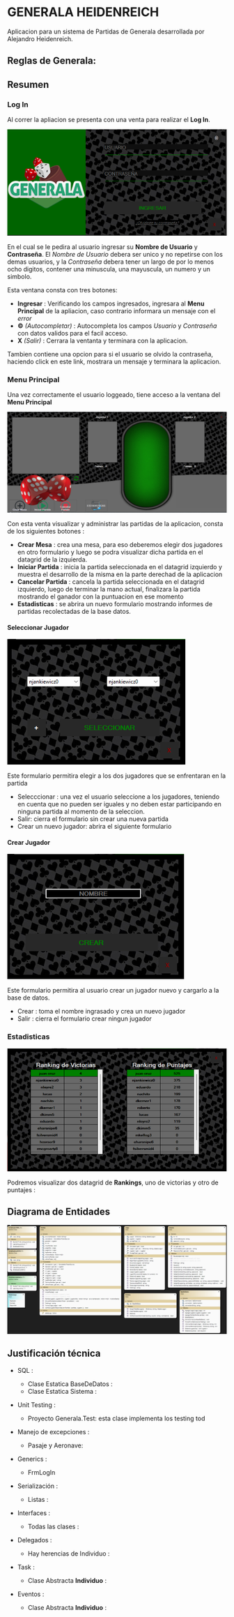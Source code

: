 # **GENERALA HEIDENREICH**
Aplicacion para un sistema de Partidas de Generala desarrollada por Alejandro Heidenreich.

## Reglas de Generala:


## **Resumen**

### Log In
Al correr la apliacion se presenta con una venta para realizar el **Log In**. 

![](readme/login.png)

En el cual se le pedira al usuario ingresar su **Nombre de Usuario** y **Contraseña**. El _Nombre de Usuario_ debera ser unico y no repetirse con los demas usuarios, y la _Contraseña_ debera tener un largo de por lo menos ocho digitos, contener una minuscula, una mayuscula, un numero y un simbolo.

Esta ventana consta con tres botones:
* **Ingresar** : Verificando los campos ingresados, ingresara al **Menu Principal** de la apliacion, caso contrario informara un mensaje con el _error_
* **©** _(Autocompletar)_ : Autocompleta los campos _Usuario_ y _Contraseña_ con datos validos para el facil acceso.
* **X** _(Salir)_ : Cerrara la ventanta y terminara con la aplicacion.

Tambien contiene una opcion para si el usuario se olvido la contraseña, haciendo click en este link, mostrara un mensaje y terminara la aplicacion.

### **Menu Principal**
Una vez correctamente el usuario loggeado, tiene acceso a la ventana del **Menu Principal** 

![](readme/menuprincipal.png)

Con esta venta visualizar y administrar las partidas de la aplicacion, consta de los siguientes botones :
* **Crear Mesa** : crea una mesa, para eso deberemos elegir dos jugadores en otro formulario y luego se podra visualizar dicha partida en el datagrid de la izquierda.
* **Iniciar Partida** : inicia la partida seleccionada en el datagrid izquierdo y muestra el desarrollo de la misma en la parte derechad de la aplicacion
* **Cancelar Partida** : cancela la partida seleccionada en el datagrid izquierdo, luego de terminar la mano actual, finalizara la partida mostrando el ganador con la puntuacion en ese momento
* **Estadisticas** : se abrira un nuevo formulario mostrando informes de partidas recolectadas de la base datos.


#### **Seleccionar Jugador**
![](readme/seleccionarJugador.png)

Este formulario permitira elegir a los dos jugadores que se enfrentaran en la partida

* Selecccionar : una vez el usuario seleccione a los jugadores, teniendo en cuenta que no pueden ser iguales y no deben estar participando en ninguna partida al momento de la seleccion.
* Salir: cierra el formulario sin crear una nueva partida
* Crear un nuevo jugador: abrira el siguiente formulario

#### **Crear Jugador**
![](readme/agregarJugador.png)

Este formulario permitira al usuario crear un jugador nuevo y cargarlo a la base de datos.

* Crear : toma el nombre ingrasado y crea un nuevo jugador
* Salir : cierra el formulario crear ningun jugador

### **Estadisticas**
![](readme/estadisticasHistoricas.png)

Podremos visualizar dos datagrid de **Rankings**, uno de victorias y otro de puntajes :

## Diagrama de Entidades
![](readme/diagrama.png)


## Justificación técnica

* SQL :
    - Clase Estatica BaseDeDatos :
    - Clase Estatica Sistema : 

* Unit Testing :
    - Proyecto Generala.Test: esta clase implementa los testing tod
   
* Manejo de excepciones :
    - Pasaje y Aeronave:

* Generics :
    - FrmLogIn
    
* Serialización :
    - Listas : 
    
* Interfaces :

    - Todas las clases :

* Delegados :
    - Hay herencias de Individuo :

* Task : 
    - Clase Abstracta **Individuo** :

* Eventos : 
    - Clase Abstracta **Individuo** :



